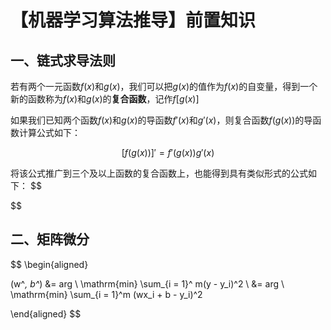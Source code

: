 # 【机器学习算法推导】前置知识

## 一、链式求导法则

若有两个一元函数$f(x)$和$g(x)$，我们可以把$g(x)$的值作为$f(x)$的自变量，得到一个新的函数称为$f(x)$和$g(x)$的**复合函数**，记作$f[g(x)]$

如果我们已知两个函数$f(x)$和$g(x)$的导函数$f'(x)$和$g'(x)$，则复合函数$f(g(x))$的导函数计算公式如下：

$$
[f(g(x))]' = f'(g(x))g'(x)
$$


将该公式推广到三个及以上函数的复合函数上，也能得到具有类似形式的公式如下：
$$

$$


## 二、矩阵微分


$$
\begin{aligned}

(w^*, b^*) &= arg \  \mathrm{min} \sum_{i = 1}^ m(y - y_i)^2 \\
           &= arg \ \mathrm{min} \sum_{i = 1}^m (wx_i + b - y_i)^2

\end{aligned}
$$